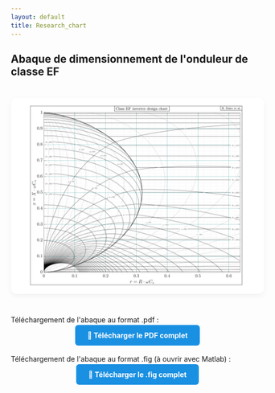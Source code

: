 ```yaml
---
layout: default
title: Research_chart
---
```


## Abaque de dimensionnement de l'onduleur de classe EF

<div style="text-align: center; margin: 40px 0;">
  <img src="/assets/img/chart_EF.svg" alt="Diagramme Onduleur EF"
       style="max-width: 100%; height: auto; border-radius: 12px; box-shadow: 0 4px 12px rgba(0,0,0,0.05);">
</div>

<p>Téléchargement de l'abaque au format .pdf :</p>

<div style="text-align: center; margin-bottom: 30px;">
  <a href="/assets/pdf/chart_EF.pdf" download
     style="background-color: #1A90E2; color: white; padding: 12px 24px; border-radius: 6px; text-decoration: none; font-weight: bold;">
    📄 Télécharger le PDF complet
  </a>
</div>

<p>Téléchargement de l'abaque au format .fig (à ouvrir avec Matlab) :</p>

<div style="text-align: center; margin-bottom: 30px;">
  <a href="/assets/other/chart_EF.fig" download
     style="background-color: #1A90E2; color: white; padding: 12px 24px; border-radius: 6px; text-decoration: none; font-weight: bold;">
    📄 Télécharger le .fig complet
  </a>
</div>

